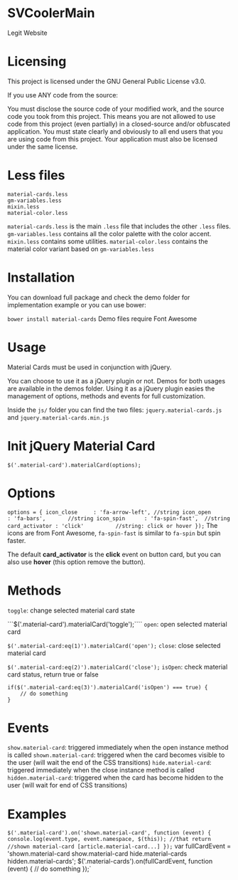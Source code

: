 # SVCoolerMain
Legit Website

# Licensing
This project is licensed under the GNU General Public License v3.0.

If you use ANY code from the source:

You must disclose the source code of your modified work, and the source code you took from this project. This means you are not allowed to use code from this project (even partially) in a closed-source and/or obfuscated application.
You must state clearly and obviously to all end users that you are using code from this project.
Your application must also be licensed under the same license.

# Less files
```
material-cards.less
gm-variables.less
mixin.less
material-color.less
``` 
`material-cards.less` is the main `.less` file that includes the other `.less` files.
`gm-variables.less` contains all the color palette with the color accent.
`mixin.less` contains some utilities.
`material-color.less` contains the material color variant based on `gm-variables.less`

# Installation
You can download full package and check the demo folder for implementation example or you can use bower:

`bower install material-cards` 
Demo files require Font Awesome

# Usage
Material Cards must be used in conjunction with jQuery.

You can choose to use it as a jQuery plugin or not. Demos for both usages are available in the demos folder. Using it as a jQuery plugin easies the management of options, methods and events for full customization.

Inside the `js/` folder you can find the two files: `jquery.material-cards.js` and `jquery.material-cards.min.js`

# Init jQuery Material Card
`$('.material-card').materialCard(options);`

# Options
`options = {
    icon_close	   : 'fa-arrow-left', //string
    icon_open	   : 'fa-bars',       //string
    icon_spin	   : 'fa-spin-fast',  //string
    card_activator : 'click'          //string: click or hover
});`
The icons are from Font Awesome, `fa-spin-fast` is similar to `fa-spin` but spin faster.

The default **card_activator** is the **click** event on button card, but you can also use **hover** (this option remove the button).

# Methods
`toggle`: change selected material card state

```$('.material-card').materialCard('toggle');````
`open`: open selected material card

```$('.material-card:eq(1)').materialCard('open');```
`close`: close selected material card

```$('.material-card:eq(2)').materialCard('close');```
`isOpen`: check material card status, return true or false

```
if($('.material-card:eq(3)').materialCard('isOpen') === true) {
	// do something
}
```

# Events
`show.material-card`: triggered immediately when the open instance method is called
`shown.material-card`: triggered when the card becomes visible to the user (will wait the end of the CSS transitions)
`hide.material-card`: triggered immediately when the close instance method is called
`hidden.material-card`: triggered when the card has become hidden to the user (will wait for end of CSS transitions)

# Examples
`$('.material-card').on('shown.material-card', function (event) {
    console.log(event.type, event.namespace, $(this));
    //that return
    //shown material-card [article.material-card...]
});`
var fullCardEvent = 'shown.material-card show.material-card hide.material-cards hidden.material-cards';
$('.material-cards').on(fullCardEvent, function (event) {
	//   do something
});`
